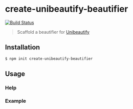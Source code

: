 # create-unibeautify-beautifier

[![Build Status](https://travis-ci.com/Unibeautify/create-unibeautify-beautifier.svg?branch=master)](https://travis-ci.com/Unibeautify/create-unibeautify-beautifier)

> Scaffold a beautifier for [Unibeautify](https://github.com/Unibeautify/unibeautify)

## Installation

```bash
$ npm init create-unibeautify-beautifier
```

## Usage



### Help


### Example
